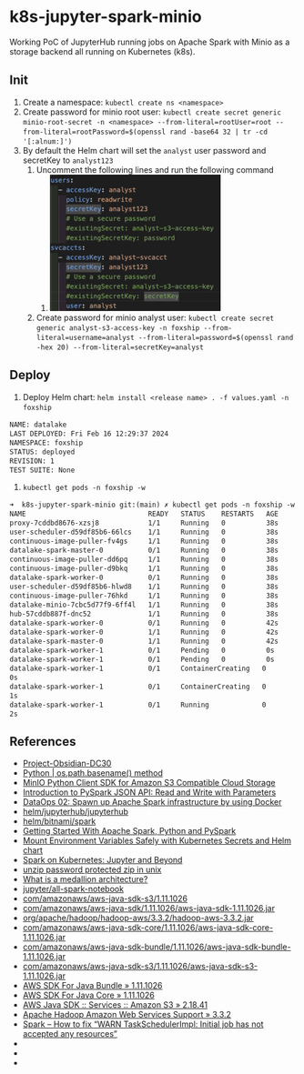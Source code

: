 # k8s-jupyter-spark-minio

Working PoC of JupyterHub running jobs on Apache Spark with Minio as a storage backend all running on Kubernetes (k8s).


## Init
1. Create a namespace: `kubectl create ns <namespace>`
1. Create password for minio root user: `kubectl create secret generic minio-root-secret -n <namespace> --from-literal=rootUser=root --from-literal=rootPassword=$(openssl rand -base64 32 | tr -cd '[:alnum:]')`
1. By default the Helm chart will set the `analyst` user password and secretKey to `analyst123`
    1. Uncomment the following lines and run the following command
        1. ![analyst_password](.img/analyst_password.png)
    1. Create password for minio analyst user: `kubectl create secret generic analyst-s3-access-key -n foxship --from-literal=username=analyst --from-literal=password=$(openssl rand -hex 20) --from-literal=secretKey=analyst`

## Deploy
1. Deploy Helm chart: `helm install <release name> . -f values.yaml -n foxship`
```shell
NAME: datalake
LAST DEPLOYED: Fri Feb 16 12:29:37 2024
NAMESPACE: foxship
STATUS: deployed
REVISION: 1
TEST SUITE: None
```

1. `kubectl get pods -n foxship -w`
```shell
➜  k8s-jupyter-spark-minio git:(main) ✗ kubectl get pods -n foxship -w
NAME                              READY   STATUS    RESTARTS   AGE
proxy-7cddbd8676-xzsj8            1/1     Running   0          38s
user-scheduler-d59df85b6-66lcs    1/1     Running   0          38s
continuous-image-puller-fv4gs     1/1     Running   0          38s
datalake-spark-master-0           0/1     Running   0          38s
continuous-image-puller-dd6pq     1/1     Running   0          38s
continuous-image-puller-d9bkq     1/1     Running   0          38s
datalake-spark-worker-0           0/1     Running   0          38s
user-scheduler-d59df85b6-hlwd8    1/1     Running   0          38s
continuous-image-puller-76hkd     1/1     Running   0          38s
datalake-minio-7cbc5d77f9-6ff4l   1/1     Running   0          38s
hub-57cddb887f-dnc52              1/1     Running   0          38s
datalake-spark-worker-0           0/1     Running   0          42s
datalake-spark-worker-0           1/1     Running   0          42s
datalake-spark-master-0           1/1     Running   0          42s
datalake-spark-worker-1           0/1     Pending   0          0s
datalake-spark-worker-1           0/1     Pending   0          0s
datalake-spark-worker-1           0/1     ContainerCreating   0          0s
datalake-spark-worker-1           0/1     ContainerCreating   0          1s
datalake-spark-worker-1           0/1     Running             0          2s
```


## References
* [Project-Obsidian-DC30](https://github.com/blueteamvillage/Project-Obsidian-DC30)
* [Python | os.path.basename() method](https://www.geeksforgeeks.org/python-os-path-basename-method/)
* [MinIO Python Client SDK for Amazon S3 Compatible Cloud Storage](https://min.io/docs/minio/linux/developers/python/minio-py.html)
* [Introduction to PySpark JSON API: Read and Write with Parameters](https://medium.com/@uzzaman.ahmed/introduction-to-pyspark-json-api-read-and-write-with-parameters-3cca3490e448)
* [DataOps 02: Spawn up Apache Spark infrastructure by using Docker](https://medium.com/@ongxuanhong/dataops-02-spawn-up-apache-spark-infrastructure-by-using-docker-fec518698993)
* [helm/jupyterhub/jupyterhub](https://artifacthub.io/packages/helm/jupyterhub/jupyterhub)
* [helm/bitnami/spark](https://artifacthub.io/packages/helm/bitnami/spark)
* [Getting Started With Apache Spark, Python and PySpark](https://towardsdatascience.com/working-with-apache-spark-python-and-pyspark-128a82668e67)
* [Mount Environment Variables Safely with Kubernetes Secrets and Helm chart](https://medium.com/gammastack/mounting-environment-variables-safely-with-kubernetes-secrets-and-helm-chart-764420dc787b)
* [Spark on Kubernetes: Jupyter and Beyond](https://www.oak-tree.tech/blog/spark-kubernetes-jupyter)
* [unzip password protected zip in unix](https://stackoverflow.com/questions/42186512/unzip-password-protected-zip-in-unix)
* [What is a medallion architecture?](https://www.databricks.com/glossary/medallion-architecture)
* [jupyter/all-spark-notebook](https://hub.docker.com/r/jupyter/all-spark-notebook)
* [com/amazonaws/aws-java-sdk-s3/1.11.1026](https://repo1.maven.org/maven2/com/amazonaws/aws-java-sdk-s3/1.11.1026/)
* [com/amazonaws/aws-java-sdk/1.11.1026/aws-java-sdk-1.11.1026.jar](https://repo1.maven.org/maven2/com/amazonaws/aws-java-sdk/1.11.1026/aws-java-sdk-1.11.1026.jar)
* [org/apache/hadoop/hadoop-aws/3.3.2/hadoop-aws-3.3.2.jar](https://repo1.maven.org/maven2/org/apache/hadoop/hadoop-aws/3.3.2/hadoop-aws-3.3.2.jar)
* [com/amazonaws/aws-java-sdk-core/1.11.1026/aws-java-sdk-core-1.11.1026.jar](https://repo1.maven.org/maven2/com/amazonaws/aws-java-sdk-core/1.11.1026/aws-java-sdk-core-1.11.1026.jar)
* [com/amazonaws/aws-java-sdk-bundle/1.11.1026/aws-java-sdk-bundle-1.11.1026.jar](https://repo1.maven.org/maven2/com/amazonaws/aws-java-sdk-bundle/1.11.1026/aws-java-sdk-bundle-1.11.1026.jar)
* [com/amazonaws/aws-java-sdk-s3/1.11.1026/aws-java-sdk-s3-1.11.1026.jar](https://repo1.maven.org/maven2/com/amazonaws/aws-java-sdk-s3/1.11.1026/aws-java-sdk-s3-1.11.1026.jar)
* [AWS SDK For Java Bundle » 1.11.1026](https://mvnrepository.com/artifact/com.amazonaws/aws-java-sdk-bundle/1.11.1026)
* [AWS SDK For Java Core » 1.11.1026](https://mvnrepository.com/artifact/com.amazonaws/aws-java-sdk-core/1.11.1026)
* [AWS Java SDK :: Services :: Amazon S3 » 2.18.41](https://mvnrepository.com/artifact/software.amazon.awssdk/s3/2.18.41)
* [Apache Hadoop Amazon Web Services Support » 3.3.2](https://mvnrepository.com/artifact/org.apache.hadoop/hadoop-aws/3.3.2)
* [Spark – How to fix “WARN TaskSchedulerImpl: Initial job has not accepted any resources”](https://arnesund.wordpress.com/2015/08/19/spark-how-to-fix-warn-taskschedulerimpl-initial-job-has-not-accepted-any-resources/)
* []()
* []()
* []()
